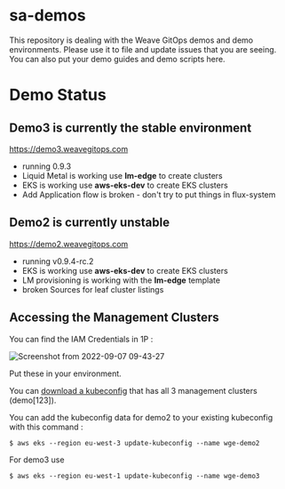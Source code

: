 # sa-demos
This repository is dealing with the Weave GitOps demos and demo environments. Please use it to file and update issues that you are seeing. You can also put your demo guides and demo scripts here.

# Demo Status

## Demo3 is currently the stable environment
https://demo3.weavegitops.com
- running 0.9.3 
- Liquid Metal is working use **lm-edge** to create clusters
- EKS is working use **aws-eks-dev** to create EKS clusters
- Add Application flow is broken - don't try to put things in flux-system

## Demo2 is currently unstable
https://demo2.weavegitops.com
- running v0.9.4-rc.2
- EKS is working use **aws-eks-dev** to create EKS clusters
- LM provisioning is working with the **lm-edge** template
- broken Sources for leaf cluster listings

## Accessing the Management Clusters

You can find the IAM Credentials in 1P : 

![Screenshot from 2022-09-07 09-43-27](https://user-images.githubusercontent.com/2788194/188821862-4ca062e0-bd38-4839-8186-257cf625215b.png)

Put these in your environment. 

You can [download a kubeconfig](https://github.com/weaveworks/sa-demos/raw/main/kubeconfig/config) that has all 3 management clusters (demo[123]).

You can add the kubeconfig data for demo2 to your existing kubeconfig with this command :
```
$ aws eks --region eu-west-3 update-kubeconfig --name wge-demo2 
```

For demo3 use 
```
$ aws eks --region eu-west-1 update-kubeconfig --name wge-demo3
```
